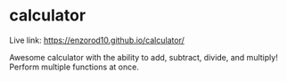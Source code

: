 # calculator

Live link: https://enzorod10.github.io/calculator/

Awesome calculator with the ability to add, subtract, divide, and multiply! Perform multiple functions at once.
